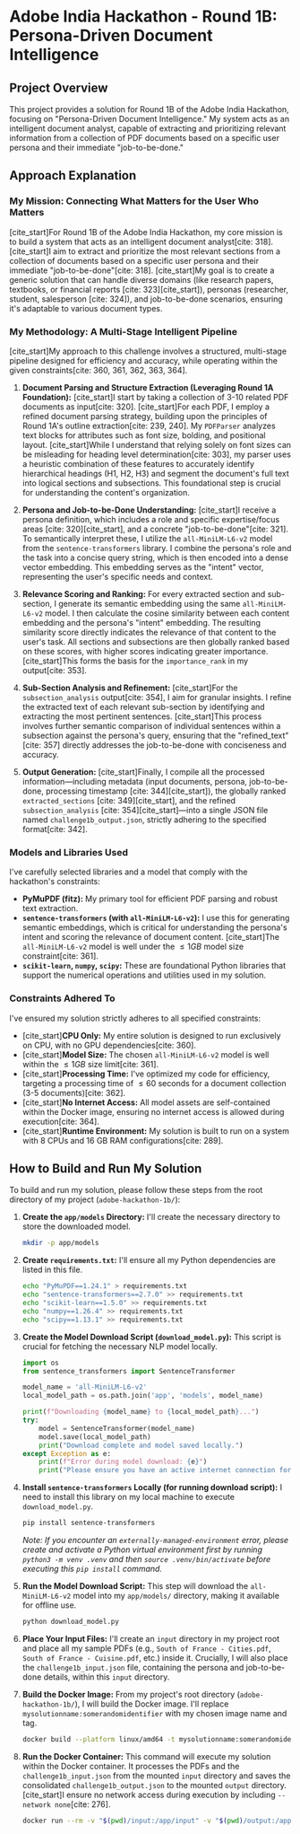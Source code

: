 # Adobe India Hackathon - Round 1B: Persona-Driven Document Intelligence

## Project Overview

This project provides a solution for Round 1B of the Adobe India Hackathon, focusing on "Persona-Driven Document Intelligence." My system acts as an intelligent document analyst, capable of extracting and prioritizing relevant information from a collection of PDF documents based on a specific user persona and their immediate "job-to-be-done."

## Approach Explanation

### My Mission: Connecting What Matters for the User Who Matters

[cite_start]For Round 1B of the Adobe India Hackathon, my core mission is to build a system that acts as an intelligent document analyst[cite: 318]. [cite_start]I aim to extract and prioritize the most relevant sections from a collection of documents based on a specific user persona and their immediate "job-to-be-done"[cite: 318]. [cite_start]My goal is to create a generic solution that can handle diverse domains (like research papers, textbooks, or financial reports [cite: 323][cite_start]), personas (researcher, student, salesperson [cite: 324]), and job-to-be-done scenarios, ensuring it's adaptable to various document types.

### My Methodology: A Multi-Stage Intelligent Pipeline

[cite_start]My approach to this challenge involves a structured, multi-stage pipeline designed for efficiency and accuracy, while operating within the given constraints[cite: 360, 361, 362, 363, 364].

1.  **Document Parsing and Structure Extraction (Leveraging Round 1A Foundation):**
    [cite_start]I start by taking a collection of 3-10 related PDF documents as input[cite: 320]. [cite_start]For each PDF, I employ a refined document parsing strategy, building upon the principles of Round 1A's outline extraction[cite: 239, 240]. My `PDFParser` analyzes text blocks for attributes such as font size, bolding, and positional layout. [cite_start]While I understand that relying solely on font sizes can be misleading for heading level determination[cite: 303], my parser uses a heuristic combination of these features to accurately identify hierarchical headings (H1, H2, H3) and segment the document's full text into logical sections and subsections. This foundational step is crucial for understanding the content's organization.

2.  **Persona and Job-to-be-Done Understanding:**
    [cite_start]I receive a persona definition, which includes a role and specific expertise/focus areas [cite: 320][cite_start], and a concrete "job-to-be-done"[cite: 321]. To semantically interpret these, I utilize the `all-MiniLM-L6-v2` model from the `sentence-transformers` library. I combine the persona's role and the task into a concise query string, which is then encoded into a dense vector embedding. This embedding serves as the "intent" vector, representing the user's specific needs and context.

3.  **Relevance Scoring and Ranking:**
    For every extracted section and sub-section, I generate its semantic embedding using the same `all-MiniLM-L6-v2` model. I then calculate the cosine similarity between each content embedding and the persona's "intent" embedding. The resulting similarity score directly indicates the relevance of that content to the user's task. All sections and subsections are then globally ranked based on these scores, with higher scores indicating greater importance. [cite_start]This forms the basis for the `importance_rank` in my output[cite: 353].

4.  **Sub-Section Analysis and Refinement:**
    [cite_start]For the `subsection_analysis` output[cite: 354], I aim for granular insights. I refine the extracted text of each relevant sub-section by identifying and extracting the most pertinent sentences. [cite_start]This process involves further semantic comparison of individual sentences within a subsection against the persona's query, ensuring that the "refined_text" [cite: 357] directly addresses the job-to-be-done with conciseness and accuracy.

5.  **Output Generation:**
    [cite_start]Finally, I compile all the processed information—including metadata (input documents, persona, job-to-be-done, processing timestamp [cite: 344][cite_start]), the globally ranked `extracted_sections` [cite: 349][cite_start], and the refined `subsection_analysis` [cite: 354][cite_start]—into a single JSON file named `challenge1b_output.json`, strictly adhering to the specified format[cite: 342].

### Models and Libraries Used

I've carefully selected libraries and a model that comply with the hackathon's constraints:
* **PyMuPDF (fitz):** My primary tool for efficient PDF parsing and robust text extraction.
* **`sentence-transformers` (with `all-MiniLM-L6-v2`):** I use this for generating semantic embeddings, which is critical for understanding the persona's intent and scoring the relevance of document content. [cite_start]The `all-MiniLM-L6-v2` model is well under the $\le 1GB$ model size constraint[cite: 361].
* **`scikit-learn`, `numpy`, `scipy`:** These are foundational Python libraries that support the numerical operations and utilities used in my solution.

### Constraints Adhered To

I've ensured my solution strictly adheres to all specified constraints:
* [cite_start]**CPU Only:** My entire solution is designed to run exclusively on CPU, with no GPU dependencies[cite: 360].
* [cite_start]**Model Size:** The chosen `all-MiniLM-L6-v2` model is well within the $\le 1GB$ size limit[cite: 361].
* [cite_start]**Processing Time:** I've optimized my code for efficiency, targeting a processing time of $\le 60$ seconds for a document collection (3-5 documents)[cite: 362].
* [cite_start]**No Internet Access:** All model assets are self-contained within the Docker image, ensuring no internet access is allowed during execution[cite: 364].
* [cite_start]**Runtime Environment:** My solution is built to run on a system with 8 CPUs and 16 GB RAM configurations[cite: 289].

## How to Build and Run My Solution

To build and run my solution, please follow these steps from the root directory of my project (`adobe-hackathon-1b/`):

1.  **Create the `app/models` Directory:**
    I'll create the necessary directory to store the downloaded model.
    ```bash
    mkdir -p app/models
    ```

2.  **Create `requirements.txt`:**
    I'll ensure all my Python dependencies are listed in this file.
    ```bash
    echo "PyMuPDF==1.24.1" > requirements.txt
    echo "sentence-transformers==2.7.0" >> requirements.txt
    echo "scikit-learn==1.5.0" >> requirements.txt
    echo "numpy==1.26.4" >> requirements.txt
    echo "scipy==1.13.1" >> requirements.txt
    ```

3.  **Create the Model Download Script (`download_model.py`):**
    This script is crucial for fetching the necessary NLP model locally.
    ```python
    import os
    from sentence_transformers import SentenceTransformer

    model_name = 'all-MiniLM-L6-v2'
    local_model_path = os.path.join('app', 'models', model_name)

    print(f"Downloading {model_name} to {local_model_path}...")
    try:
        model = SentenceTransformer(model_name)
        model.save(local_model_path)
        print("Download complete and model saved locally.")
    except Exception as e:
        print(f"Error during model download: {e}")
        print("Please ensure you have an active internet connection for the initial download.")
    ```

4.  **Install `sentence-transformers` Locally (for running download script):**
    I need to install this library on my local machine to execute `download_model.py`.
    ```bash
    pip install sentence-transformers
    ```
    *Note: If you encounter an `externally-managed-environment` error, please create and activate a Python virtual environment first by running `python3 -m venv .venv` and then `source .venv/bin/activate` before executing this `pip install` command.*

5.  **Run the Model Download Script:**
    This step will download the `all-MiniLM-L6-v2` model into my `app/models/` directory, making it available for offline use.
    ```bash
    python download_model.py
    ```

6.  **Place Your Input Files:**
    I'll create an `input` directory in my project root and place all my sample PDFs (e.g., `South of France - Cities.pdf`, `South of France - Cuisine.pdf`, etc.) inside it. Crucially, I will also place the `challenge1b_input.json` file, containing the persona and job-to-be-done details, within this `input` directory.

7.  **Build the Docker Image:**
    From my project's root directory (`adobe-hackathon-1b/`), I will build the Docker image. I'll replace `mysolutionname:somerandomidentifier` with my chosen image name and tag.
    ```bash
    docker build --platform linux/amd64 -t mysolutionname:somerandomidentifier .
    ```

8.  **Run the Docker Container:**
    This command will execute my solution within the Docker container. It processes the PDFs and the `challenge1b_input.json` from the mounted `input` directory and saves the consolidated `challenge1b_output.json` to the mounted `output` directory. [cite_start]I ensure no network access during execution by including `--network none`[cite: 276].
    ```bash
    docker run --rm -v "$(pwd)/input:/app/input" -v "$(pwd)/output:/app/output" --network none mysolutionname:somerandomidentifier
    ```